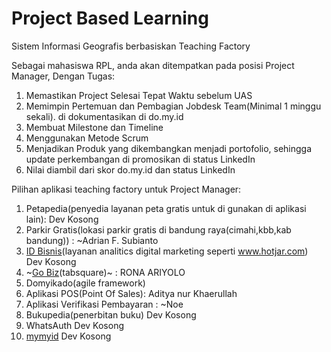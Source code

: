 # Project Based Learning

Sistem Informasi Geografis berbasiskan Teaching Factory

Sebagai mahasiswa RPL, anda akan ditempatkan pada posisi Project Manager, Dengan Tugas:
1. Memastikan Project Selesai Tepat Waktu sebelum UAS
2. Memimpin Pertemuan dan Pembagian Jobdesk Team(Minimal 1 minggu sekali). di dokumentasikan di do.my.id
3. Membuat Milestone dan Timeline
4. Menggunakan Metode Scrum
5. Menjadikan Produk yang dikembangkan menjadi portofolio, sehingga update perkembangan di promosikan di status LinkedIn 
6. Nilai diambil dari skor do.my.id dan status LinkedIn

Pilihan aplikasi teaching factory untuk Project Manager:
1. Petapedia(penyedia layanan peta gratis untuk di gunakan di aplikasi lain): Dev Kosong
2. Parkir Gratis(lokasi parkir gratis di bandung raya(cimahi,kbb,kab bandung)) : ~Adrian F. Subianto
3. [ID Bisnis](https://id.biz.id)(layanan analitics digital marketing seperti www.hotjar.com) Dev Kosong
4. ~[Go Biz](https://go.biz.id/)(tabsquare)~ : RONA ARIYOLO 
5. Domyikado(agile framework)
6. Aplikasi POS(Point Of Sales): Aditya nur Khaerullah
7. Aplikasi Verifikasi Pembayaran : ~Noe
8. Bukupedia(penerbitan buku) Dev Kosong
9. WhatsAuth Dev Kosong
10. [mymyid](https://my.my.id) Dev Kosong
